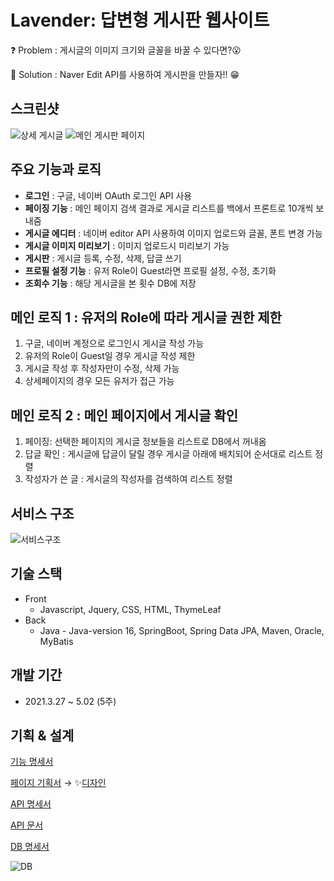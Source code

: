 # Lavender: 답변형 게시판 웹사이트

❓ Problem : 게시글의 이미지 크기와 글꼴을 바꿀 수 있다면?😮

💯 Solution : Naver Edit API를 사용하여 게시판을 만들자!! 😁


## 스크린샷
![상세 게시글](https://user-images.githubusercontent.com/102135011/177038924-654c34f9-7a87-470d-935c-2b39ccedeb8d.png)
![메인 게시판 페이지](https://user-images.githubusercontent.com/102135011/177038942-9c926b29-459f-4e36-a876-2ec94519d35f.png)


## 주요 기능과 로직

- **로그인** : 구글, 네이버 OAuth 로그인 API 사용
- **페이징 기능** : 메인 페이지 검색 결과로 게시글 리스트를 백에서 프론트로 10개씩 보내줌
- **게시글 에디터** : 네이버 editor API 사용하여 이미지 업로드와 글꼴, 폰트 변경 가능
- **게시글 이미지 미리보기** : 이미지 업로드시 미리보기 가능
- **게시판** : 게시글 등록, 수정, 삭제, 답글 쓰기
- **프로필 설정 기능** : 유저 Role이 Guest라면 프로필 설정, 수정, 초기화
- **조회수 기능** : 해당 게시글을 본 횟수 DB에 저장

## 메인 로직 1 : 유저의 Role에 따라 게시글 권한 제한
1. 구글, 네이버 계정으로 로그인시 게시글 작성 가능
2. 유저의 Role이 Guest일 경우 게시글 작성 제한
3. 게시글 작성 후 작성자만이 수정, 삭제 가능
4. 상세페이지의 경우 모든 유저가 접근 가능

## 메인 로직 2 : 메인 페이지에서 게시글 확인

1. 페이징: 선택한 페이지의 게시글 정보들을 리스트로 DB에서 꺼내옴
2. 답글 확인 : 게시글에 답글이 달릴 경우 게시글 아래에 배치되어 순서대로 리스트 정렬
3. 작성자가 쓴 글 : 게시글의 작성자를 검색하여 리스트 정렬

## 서비스 구조
![서비스구조](https://user-images.githubusercontent.com/77563814/134013439-f36295cc-39c0-41e7-86b6-19e6a02183c6.jpg)


## 기술 스택

- Front
    - Javascript, Jquery, CSS, HTML, ThymeLeaf
- Back
    - Java - Java-version 16, SpringBoot, Spring Data JPA, Maven, Oracle, MyBatis


## 개발 기간

- 2021.3.27 ~ 5.02  (5주)
    

## 기획 & 설계

[기능 명세서](https://www.notion.so/4241cfb8aab64592af099f34b2ccb938)

[페이지 기획서](https://whimsical.com/8-MbpuashuB5aRgSKR6jM14A) → ✨[디자인](https://www.figma.com/file/1FrTtdMDvn53kDvS93GHBL/%EC%B9%B4%ED%8E%98?node-id=0%3A1)

[API 명세서](https://www.notion.so/API-0b0cbd9ff7eb46d4b4b21446bf20233d)

[API 문서](https://www.notion.so/API-f730b73b41b249a8a394cbbc4dc18213)

[DB 명세서](https://www.notion.so/DB-45d7f01cbc334d40968bd39d2dfe84ad)

![DB](https://user-images.githubusercontent.com/77563814/133954614-b1a28410-baac-4f6b-a1e0-3c35b5d5d93b.png)

